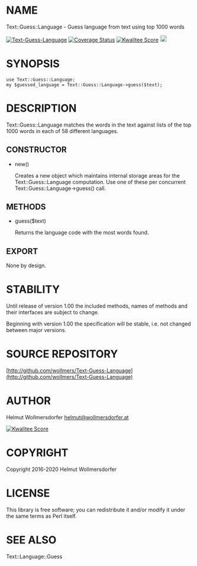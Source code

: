# NAME

Text::Guess::Language - Guess language from text using top 1000 words

<div>
    <a href="https://travis-ci.org/wollmers/Text-Guess-Language"><img src="https://travis-ci.org/wollmers/Text-Guess-Language.png" alt="Text-Guess-Language"></a>
    <a href='https://coveralls.io/r/wollmers/Text-Guess-Language?branch=master'><img src='https://coveralls.io/repos/wollmers/Text-Guess-Language/badge.png?branch=master' alt='Coverage Status' /></a>
    <a href='http://cpants.cpanauthors.org/dist/Text-Guess-Language'><img src='http://cpants.cpanauthors.org/dist/Text-Guess-Language.png' alt='Kwalitee Score' /></a>
    <a href="http://badge.fury.io/pl/Text-Guess-Language"><img src="https://badge.fury.io/pl/Text-Guess-Language.svg" alt="CPAN version" height="18"></a>
</div>

# SYNOPSIS

    use Text::Guess::Language;
    my $guessed_language = Text::Guess::Language->guess($text);

# DESCRIPTION

Text::Guess::Language matches the words in the text against lists of the top 1000 words
in each of 58 different languages.

## CONSTRUCTOR

- new()

    Creates a new object which maintains internal storage areas
    for the Text::Guess::Language computation.  Use one of these per concurrent
    Text::Guess::Language->guess() call.

## METHODS

- guess($text)

    Returns the language code with the most words found.

## EXPORT

None by design.

# STABILITY

Until release of version 1.00 the included methods, names of methods and their
interfaces are subject to change.

Beginning with version 1.00 the specification will be stable, i.e. not changed between
major versions.

# SOURCE REPOSITORY

[http://github.com/wollmers/Text-Guess-Language](http://github.com/wollmers/Text-Guess-Language)

# AUTHOR

Helmut Wollmersdorfer <helmut@wollmersdorfer.at>

<div>
    <a href='http://cpants.cpanauthors.org/author/wollmers'><img src='http://cpants.cpanauthors.org/author/wollmers.png' alt='Kwalitee Score' /></a>
</div>

# COPYRIGHT

Copyright 2016-2020 Helmut Wollmersdorfer

# LICENSE

This library is free software; you can redistribute it and/or modify
it under the same terms as Perl itself.

# SEE ALSO

Text::Language::Guess
